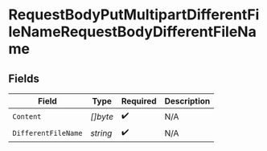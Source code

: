 # RequestBodyPutMultipartDifferentFileNameRequestBodyDifferentFileName


## Fields

| Field               | Type                | Required            | Description         |
| ------------------- | ------------------- | ------------------- | ------------------- |
| `Content`           | *[]byte*            | :heavy_check_mark:  | N/A                 |
| `DifferentFileName` | *string*            | :heavy_check_mark:  | N/A                 |
